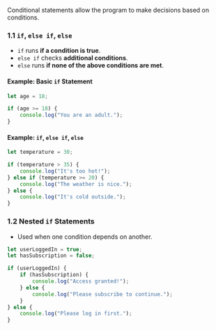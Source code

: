 Conditional statements allow the program to make decisions based on conditions.

### **1.1 `if`, `else if`, `else`**

- `if` runs **if a condition is true**.
- `else if` checks **additional conditions**.
- `else` runs **if none of the above conditions are met**.

#### **Example: Basic `if` Statement**

```js
let age = 18;

if (age >= 18) {
    console.log("You are an adult.");
}
```

#### **Example: `if`, `else if`, `else`**

```js
let temperature = 30;

if (temperature > 35) {
    console.log("It's too hot!");
} else if (temperature >= 20) {
    console.log("The weather is nice.");
} else {
    console.log("It's cold outside.");
}
```

### **1.2 Nested `if` Statements**

- Used when one condition depends on another.

```js
let userLoggedIn = true;
let hasSubscription = false;

if (userLoggedIn) {
    if (hasSubscription) {
        console.log("Access granted!");
    } else {
        console.log("Please subscribe to continue.");
    }
} else {
    console.log("Please log in first.");
}
```
